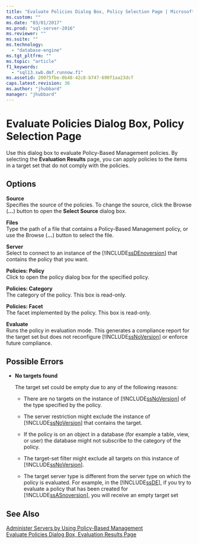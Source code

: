 ```yaml
---
title: "Evaluate Policies Dialog Box, Policy Selection Page | Microsoft Docs"
ms.custom: ""
ms.date: "03/01/2017"
ms.prod: "sql-server-2016"
ms.reviewer: ""
ms.suite: ""
ms.technology: 
  - "database-engine"
ms.tgt_pltfrm: ""
ms.topic: "article"
f1_keywords: 
  - "sql13.swb.dmf.runnow.f1"
ms.assetid: 20075fbe-0b48-42c8-b747-690f1aa23dcf
caps.latest.revision: 36
ms.author: "jhubbard"
manager: "jhubbard"
---
```

# Evaluate Policies Dialog Box, Policy Selection Page
  Use this dialog box to evaluate Policy-Based Management policies. By selecting the **Evaluation Results** page, you can apply policies to the items in a target set that do not comply with the policies.  
  
## Options  
 **Source**  
 Specifies the source of the policies. To change the source, click the Browse (**...**) button to open the **Select Source** dialog box.  
  
 **Files**  
 Type the path of a file that contains a Policy-Based Management policy, or use the Browse (**...**) button to select the file.  
  
 **Server**  
 Select to connect to an instance of the [!INCLUDE[ssDEnoversion](../../analysis-services/instances/install/windows/includes/ssdenoversion-md.md)] that contains the policy that you want.  
  
 **Policies: Policy**  
 Click to open the policy dialog box for the specified policy.  
  
 **Policies: Category**  
 The category of the policy. This box is read-only.  
  
 **Policies: Facet**  
 The facet implemented by the policy. This box is read-only.  
  
 **Evaluate**  
 Runs the policy in evaluation mode. This generates a compliance report for the target set but does not reconfigure [!INCLUDE[ssNoVersion](../../advanced-analytics/r-services/includes/ssnoversion-md.md)] or enforce future compliance.  
  
## Possible Errors  
  
-   **No targets found**  
  
     The target set could be empty due to any of the following reasons:  
  
    -   There are no targets on the instance of [!INCLUDE[ssNoVersion](../../advanced-analytics/r-services/includes/ssnoversion-md.md)] of the type specified by the policy.  
  
    -   The server restriction might exclude the instance of [!INCLUDE[ssNoVersion](../../advanced-analytics/r-services/includes/ssnoversion-md.md)] that contains the target.  
  
    -   If the policy is on an object in a database (for example a table, view, or user) the database might not subscribe to the category of the policy.  
  
    -   The target-set filter might exclude all targets on this instance of [!INCLUDE[ssNoVersion](../../advanced-analytics/r-services/includes/ssnoversion-md.md)].  
  
    -   The target server type is different from the server type on which the policy is evaluated. For example, in the [!INCLUDE[ssDE](../../analysis-services/instances/install/windows/includes/ssde-md.md)], if you try to evaluate a policy that has been created for [!INCLUDE[ssASnoversion](../../analysis-services/includes/ssasnoversion-md.md)], you will receive an empty target set  
  
## See Also  
 [Administer Servers by Using Policy-Based Management](../../relational-databases/policy-based-management/administer-servers-by-using-policy-based-management.md)   
 [Evaluate Policies Dialog Box, Evaluation Results Page](../../relational-databases/policy-based-management/evaluate-policies-dialog-box-evaluation-results-page.md)  
  
  